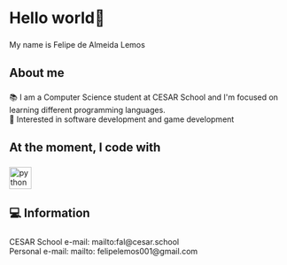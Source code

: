 <h1 align="left">Hello world👋</h1>

###

<p align="left">My name is Felipe de Almeida Lemos</p>

###

<h2 align="left">About me</h2>

###

<p align="left">📚 I am a Computer Science student at CESAR School and I'm focused on learning different programming languages.<br>🎯 Interested in software development and game development</p>

###

<h2 align="left">At the moment, I code with</h2>

###

<div align="left">
  <img src="https://cdn.jsdelivr.net/gh/devicons/devicon/icons/python/python-original.svg" height="40" alt="python logo"  />
</div>

###

<h2 align="left">💻 Information</h2>

###

<p align="left">CESAR School e-mail: mailto:fal@cesar.school <br>Personal e-mail: mailto: felipelemos001@gmail.com</p>

###
